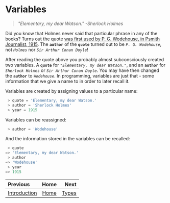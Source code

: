 # Variables

> _"Elementary, my dear Watson." -Sherlock Holmes_

Did you know that Holmes never said that particular phrase in any of the books?
Turns out the quote [was first used by P. G. Wodehouse, in Psmith Journalist, 1915](https://www.phrases.org.uk/meanings/elementary-my-dear-watson.html).
The **`author`** of the **`quote`** turned out to be _`P. G. Wodehouse`_, not _`Holmes`_ nor _`Sir Arthur Conan Doyle`_!

After reading the quote above you probably almost subconsciously created two variables.
A **`quote`** for _`"Elementary, my dear Watson."`_, and an **`author`** for _`Sherlock Holmes`_ or _`Sir Arthur Conan Doyle`_.
You may have then changed the **`author`** to _`Wodehouse`_.
In programming, variables are just that - some information that we give a name to in order to later recall it.

Variables are created by assigning values to a particular name:
```python
 > quote = 'Elementary, my dear Watson.'
 > author = 'Sherlock Holmes'
 > year = 1915
```
Variables can be reassigned:
```python
 > author = 'Wodehouse'
```
And the information stored in the variables can be recalled:
```python
 > quote
=> 'Elementary, my dear Watson.'
 > author
=> 'Wodehouse'
 > year
=> 1915
```




| Previous                 | Home              | Next                    |
|:-------------------------|:-----------------:|------------------------:|
| [Introduction](intro.md) | [Home](index.md)  | [Types](types-intro.md) |
